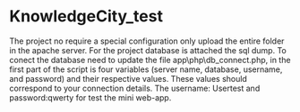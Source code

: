 # KnowledgeCity_test
The project no require a special configuration only upload the entire folder in the apache server.
For the project database is attached the sql dump.
To conect the database need to update the file app\php\db_connect.php, in the first part of the script is four variables (server name, database, username, and password) and their respective values. These values should correspond to your connection details.
The username: Usertest and password:qwerty for test the mini web-app.
